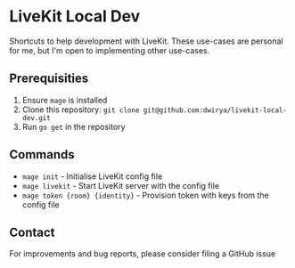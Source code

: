 # LiveKit Local Dev

Shortcuts to help development with LiveKit. These use-cases are personal for me, but I'm open to implementing other use-cases.

## Prerequisities

1. Ensure `mage` is installed
2. Clone this repository: `git clone git@github.com:dwirya/livekit-local-dev.git`
3. Run `go get` in the repository

## Commands

* `mage init` - Initialise LiveKit config file
* `mage livekit` - Start LiveKit server with the config file
* `mage token {room} {identity}` - Provision token with keys from the config file

## Contact

For improvements and bug reports, please consider filing a GitHub issue
